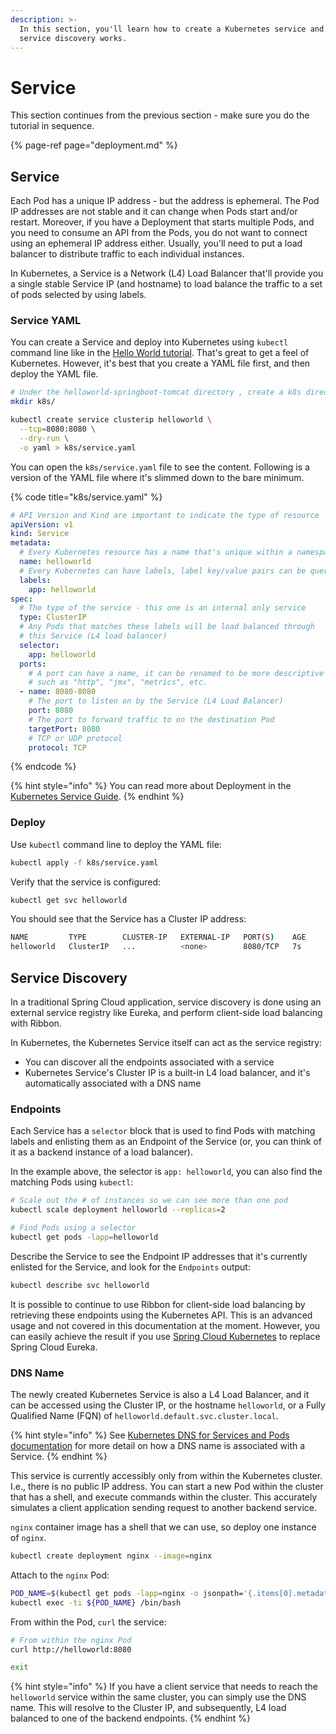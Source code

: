```yaml
---
description: >-
  In this section, you'll learn how to create a Kubernetes service and how
  service discovery works.
---
```


# Service

This section continues from the previous section - make sure you do the tutorial in sequence.

{% page-ref page="deployment.md" %}

## Service

Each Pod has a unique IP address - but the address is ephemeral. The Pod IP addresses are not stable and it can change when Pods start and/or restart. Moreover, if you have a Deployment that starts multiple Pods, and you need to consume an API from the Pods, you do not want to connect using an ephemeral IP address either. Usually, you'll need to put a load balancer to distribute traffic to each individual instances.

In Kubernetes, a Service is a Network \(L4\) Load Balancer that'll provide you a single stable Service IP \(and hostname\) to load balance the traffic to a set of pods selected by using labels.

### Service YAML

You can create a Service and deploy into Kubernetes using `kubectl` command line like in the [Hello World tutorial](../../getting-started/helloworld/kubernetes-engine.md). That's great to get a feel of Kubernetes. However, it's best that you create a YAML file first, and then deploy the YAML file.

```bash
# Under the helloworld-springboot-tomcat directory , create a k8s directory
mkdir k8s/

kubectl create service clusterip helloworld \
  --tcp=8080:8080 \
  --dry-run \
  -o yaml > k8s/service.yaml
```

You can open the `k8s/service.yaml` file to see the content. Following is a version of the YAML file where it's slimmed down to the bare minimum.

{% code title="k8s/service.yaml" %}
```yaml
# API Version and Kind are important to indicate the type of resource
apiVersion: v1
kind: Service
metadata:
  # Every Kubernetes resource has a name that's unique within a namespace
  name: helloworld
  # Every Kubernetes can have labels, label key/value pairs can be queried later.
  labels:
    app: helloworld
spec:
  # The type of the service - this one is an internal only service
  type: ClusterIP
  # Any Pods that matches these labels will be load balanced through
  # this Service (L4 load balancer)
  selector:
    app: helloworld
  ports:
    # A port can have a name, it can be renamed to be more descriptive
    # such as "http", "jmx", "metrics", etc.
  - name: 8080-8080 
    # The port to listen on by the Service (L4 Load Balancer)
    port: 8080
    # The port to forward traffic to on the destination Pod
    targetPort: 8080
    # TCP or UDP protocol
    protocol: TCP
```
{% endcode %}

{% hint style="info" %}
You can read more about Deployment in the [Kubernetes Service Guide](http://kubernetes.io/docs/user-guide/deployments/).
{% endhint %}

### Deploy

Use `kubectl` command line to deploy the YAML file:

```bash
kubectl apply -f k8s/service.yaml
```

Verify that the service is configured:

```bash
kubectl get svc helloworld
```

You should see that the Service has a Cluster IP address:

```bash
NAME         TYPE        CLUSTER-IP   EXTERNAL-IP   PORT(S)    AGE
helloworld   ClusterIP   ...          <none>        8080/TCP   7s
```

## Service Discovery

In a traditional Spring Cloud application, service discovery is done using an external service registry like Eureka, and perform client-side load balancing with Ribbon.

In Kubernetes, the Kubernetes Service itself can act as the service registry:

* You can discover all the endpoints associated with a service
* Kubernetes Service's Cluster IP is a built-in L4 load balancer, and it's automatically associated with a DNS name

### Endpoints

Each Service has a `selector` block that is used to find Pods with matching labels and enlisting them as an Endpoint of the Service \(or, you can think of it as a backend instance of a load balancer\).

In the example above, the selector is `app: helloworld`, you can also find the matching Pods using `kubectl`:

```bash
# Scale out the # of instances so we can see more than one pod
kubectl scale deployment helloworld --replicas=2

# Find Pods using a selector
kubectl get pods -lapp=helloworld
```

Describe the Service to see the Endpoint IP addresses that it's currently enlisted for the Service, and look for the `Endpoints` output:

```bash
kubectl describe svc helloworld
```

It is possible to continue to use Ribbon for client-side load balancing by retrieving these endpoints using the Kubernetes API. This is an advanced usage and not covered in this documentation at the moment. However, you can easily achieve the result if you use [Spring Cloud Kubernetes](https://spring.io/projects/spring-cloud-kubernetes) to replace Spring Cloud Eureka.

### DNS Name

The newly created Kubernetes Service is also a L4 Load Balancer, and it can be accessed using the Cluster IP, or the hostname `helloworld`, or a Fully Qualified Name \(FQN\) of `helloworld.default.svc.cluster.local`.

{% hint style="info" %}
See [Kubernetes DNS for Services and Pods documentation](https://kubernetes.io/docs/concepts/services-networking/dns-pod-service/) for more detail on how a DNS name is associated with a Service.
{% endhint %}

This service is currently accessibly only from within the Kubernetes cluster. I.e., there is no public IP address. You can start a new Pod within the cluster that has a shell, and execute commands within the cluster. This accurately simulates a client application sending request to another backend service.

`nginx` container image has a shell that we can use, so deploy one instance of `nginx`.

```bash
kubectl create deployment nginx --image=nginx
```

Attach to the `nginx` Pod:

```bash
POD_NAME=$(kubectl get pods -lapp=nginx -o jsonpath='{.items[0].metadata.name}')
kubectl exec -ti ${POD_NAME} /bin/bash
```

From within the Pod, `curl` the service:

```bash
# From within the nginx Pod
curl http://helloworld:8080

exit
```

{% hint style="info" %}
If you have a client service that needs to reach the `helloworld` service within the same cluster, you can simply use the DNS name. This will resolve to the Cluster IP, and subsequently, L4 load balanced to one of the backend endpoints.
{% endhint %}



### 



